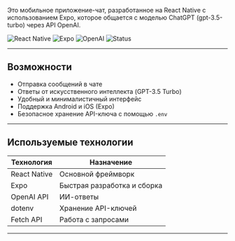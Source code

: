Это мобильное приложение-чат, разработанное на React Native с использованием Expo, которое общается с моделью ChatGPT (gpt-3.5-turbo) через API OpenAI.

![React Native](https://img.shields.io/badge/React%20Native-blue?logo=react)
![Expo](https://img.shields.io/badge/Expo-000020?logo=expo)
![OpenAI](https://img.shields.io/badge/OpenAI-412991?logo=openai)
![Status](https://img.shields.io/badge/Status-Working-brightgreen)

---

## Возможности

-  Отправка сообщений в чате
-  Ответы от искусственного интеллекта (GPT-3.5 Turbo)
-  Удобный и минималистичный интерфейс
-  Поддержка Android и iOS (Expo)
-  Безопасное хранение API-ключа с помощью `.env`

---

## Используемые технологии

| Технология     | Назначение                      |
|----------------|---------------------------------|
| React Native   | Основной фреймворк              |
| Expo           | Быстрая разработка и сборка     |
| OpenAI API     | ИИ-ответы                       |
| dotenv         | Хранение API-ключей             |
| Fetch API      | Работа с запросами              |

---



